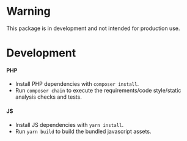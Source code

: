 # Warning
This package is in development and not intended for production use. 

# Development
#### PHP
* Install PHP dependencies with `composer install`. 
* Run `composer chain` to execute the requirements/code style/static analysis checks and tests.

#### JS
* Install JS dependencies with `yarn install`.
* Run `yarn build` to build the bundled javascript assets.
